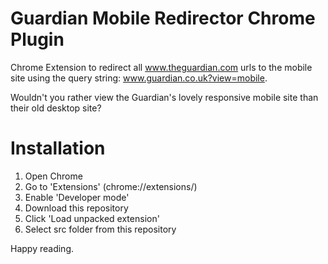 Guardian Mobile Redirector Chrome Plugin
======================

Chrome Extension to redirect all www.theguardian.com urls to the mobile site using the query string: www.guardian.co.uk?view=mobile.

Wouldn't you rather view the Guardian's lovely responsive mobile site than their old desktop site?


Installation
============

1. Open Chrome
2. Go to 'Extensions' (chrome://extensions/)
3. Enable 'Developer mode'
4. Download this repository
5. Click 'Load unpacked extension'
6. Select src folder from this repository

Happy reading.
